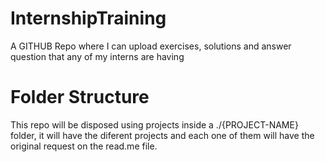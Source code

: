 # InternshipTraining
A GITHUB Repo where I can upload exercises, solutions and answer question that any of my interns are having

# Folder Structure
This repo will be disposed using projects inside a ./{PROJECT-NAME} folder, it will have the diferent projects and each one of them will have the original request on the read.me file.
